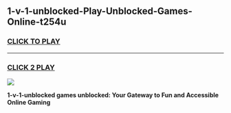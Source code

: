 
## 1-v-1-unblocked-Play-Unblocked-Games-Online-t254u
<h3>
<a href="https://premium76.site?title=1-v-1-unblocked&ref=25A">CLICK TO PLAY</a></h3>
<hr>

<h3>
<a href="https://premium76.site?title=1-v-1-unblocked&ref=25A">CLICK 2 PLAY</a>
  
</h3>

<a href="https://premium76.site?title=1-v-1-unblocked&ref=25A"><img src="https://clearcache.store/games.png"></a>


**1-v-1-unblocked games unblocked: Your Gateway to Fun and Accessible Online Gaming**
